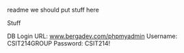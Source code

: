 readme we should put stuff here

Stuff

DB Login
URL: www.bergadev.com/phpmyadmin
Username: CSIT214GROUP
Password: CSIT214!
